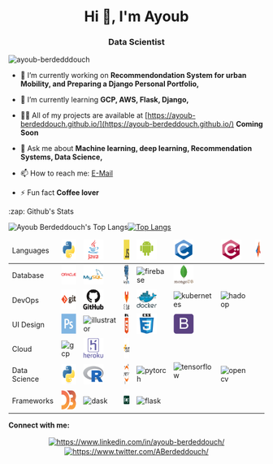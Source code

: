 

<!--
**ayoub-berdeddouch/ayoub-berdeddouch** is a ✨ _special_ ✨ repository because its `README.md` (this file) appears on your GitHub profile.
### Hi there 👋
Here are some ideas to get you started:

- 🔭 I’m currently working on ...
- 🌱 I’m currently learning ...
- 👯 I’m looking to collaborate on ...
- 🤔 I’m looking for help with ...
- 💬 Ask me about ...
- 📫 How to reach me: ...
- 😄 Pronouns: ...
- ⚡ Fun fact: ...
-->

<h1 align="center">Hi 👋, I'm Ayoub</h1>
<h3 align="center">Data Scientist</h3>

<p align="left"> <img src="https://komarev.com/ghpvc/?username=ayoub-berdedddouch" alt="ayoub-berdedddouch" /> </p>

- 🔭 I’m currently working on **Recommendondation System for urban Mobility, and Preparing a Django Personal Portfolio,**

- 🌱 I’m currently learning **GCP, AWS, Flask, Django,**

- 👨‍💻 All of my projects are available at [https://ayoub-berdeddouch.github.io/](https://ayoub-berdeddouch.github.io/) **Coming Soon**

- 💬 Ask me about **Machine learning, deep learning, Recommendation Systems, Data Science,**

- 📫 How to reach me:  <a href="mailto:ayoub.berd@gmail.com">E-Mail</a>

- ⚡ Fun fact **Coffee lover**
  

<summary>:zap: Github's Stats </summary>
  
<p><img align="left" src="https://github-readme-stats.vercel.app/api?username=ayoub-berdeddouch&show_icons=true" alt="Ayoub Berdeddouch's Top Langs" /></p>

[![Top Langs](https://github-readme-stats.vercel.app/api/top-langs/?username=ayoub-berdeddouch&layout=compact)](https://github.com/anuraghazra/github-readme-stats)




<table>

  <thead>
    <td>Languages</td>
    <td><img src="https://github.com/devicons/devicon/blob/master/icons/python/python-original.svg" alt="python" width="40" height="40"/> </td>
    <td><img src="https://github.com/devicons/devicon/blob/master/icons/java/java-original-wordmark.svg" alt="java" width="40" height="40"/></td>
    <td><img src="https://github.com/devicons/devicon/blob/master/icons/javascript/javascript-original.svg" alt="java" width="40" height="40"/></td>
    <td><img src="https://github.com/devicons/devicon/blob/master/icons/android/android-original-wordmark.svg" alt="android" width="40" height="40"/> </td>
    <td><img src="https://github.com/devicons/devicon/blob/master/icons/c/c-original.svg" alt="c" width="40" height="40"/> </td>
    <td><img src="https://github.com/devicons/devicon/blob/master/icons/cplusplus/cplusplus-original.svg" alt="python" width="40" height="40"/> </td>
    <td><img src="https://github.com/devicons/devicon/blob/master/icons/matlab/matlab-original.svg" alt="python" width="40" height="40"/> </td>

  </thead>
  <tr>
    <td>Database</td>
    <td><img src="https://github.com/devicons/devicon/blob/master/icons/oracle/oracle-original.svg" alt="oracle" width="40" height="40"/></td>
     <td><img src="https://github.com/devicons/devicon/blob/master/icons/mysql/mysql-original-wordmark.svg" alt="mysql" width="40" height="40"/></td>
     <td><img src="https://github.com/devicons/devicon/blob/master/icons/postgresql/postgresql-original-wordmark.svg" alt="postgresql" width="40" height="40"/></td>
     <td><img src="https://www.vectorlogo.zone/logos/firebase/firebase-icon.svg" alt="firebase" width="40" height="40"/> </td>
    <td><img src="https://github.com/devicons/devicon/blob/master/icons/mongodb/mongodb-original-wordmark.svg" alt="mongodb" width="40" height="40"/></td>
  </tr>
   <tr>
    <td>DevOps</td>
     <td><img src="https://github.com/devicons/devicon/blob/master/icons/git/git-original-wordmark.svg" alt="git" width="40" height="40"/></td>
     <td><img src="https://github.com/devicons/devicon/blob/master/icons/github/github-original-wordmark.svg" alt="github" width="40" height="40"/></td>
     <td><img src="https://github.com/devicons/devicon/blob/master/icons/gitlab/gitlab-original-wordmark.svg" alt="gitlab" width="40" height="40"/></td>
     <td><img src="https://github.com/devicons/devicon/blob/master/icons/docker/docker-original-wordmark.svg" alt="Docker" width="40" height="40"/></td>
     <td><img src="https://www.vectorlogo.zone/logos/kubernetes/kubernetes-icon.svg" alt="kubernetes" width="40" height="40"/></td>
     <td><img src="https://www.vectorlogo.zone/logos/apache_hadoop/apache_hadoop-icon.svg" alt="hadoop" width="40" height="40"/></td>
  </tr>
  <tr>
    <td>UI Design</td>
    <td><img src="https://github.com/devicons/devicon/blob/master/icons/photoshop/photoshop-plain.svg" alt="photoshop" width="40" height="40"/></td>
    <td><img src="https://www.vectorlogo.zone/logos/adobe_illustrator/adobe_illustrator-icon.svg" alt="illustrator" width="40" height="40"/></td>
    <td><img src="https://github.com/devicons/devicon/blob/master/icons/html5/html5-original-wordmark.svg" alt="html5" width="40" height="40"/> </td>
    <td><img src="https://github.com/devicons/devicon/blob/master/icons/css3/css3-original-wordmark.svg" alt="css3" width="40" height="40"/> </td>
    <td><img src="https://github.com/devicons/devicon/blob/master/icons/bootstrap/bootstrap-plain.svg" alt="bootstrap" width="40" height="40"/> </td>
  </tr>
  
  <tr>
    <td>Cloud</td>
     <td><img src="https://www.vectorlogo.zone/logos/google_cloud/google_cloud-icon.svg" alt="gcp" width="40" height="40"/> </td>
     <td><img src="https://github.com/devicons/devicon/blob/master/icons/heroku/heroku-original-wordmark.svg" alt="heroku" width="40" height="40"/> </td>
     <td><img src="https://github.com/devicons/devicon/blob/master/icons/amazonwebservices/amazonwebservices-original-wordmark.svg" alt="aws" width="40" height="40"/> </td>
    
  </tr>
  
  <tr> 
    <td>Data Science</td>
    <td><img src="https://github.com/devicons/devicon/blob/master/icons/python/python-original.svg" alt="python" width="40" height="40"/></td>
    <td><img src="https://github.com/devicons/devicon/blob/master/icons/r/r-original.svg" alt="r" width="40" height="40"/></td>
    <td><img src="https://github.com/devicons/devicon/blob/master/icons/jupyter/jupyter-original-wordmark.svg" alt="jupyter" width="40" height="40"/></td>
    <td><img src="https://www.vectorlogo.zone/logos/pytorch/pytorch-icon.svg" alt="pytorch" width="40" height="40"/></td> 
    <td><img src="https://www.vectorlogo.zone/logos/tensorflow/tensorflow-icon.svg" alt="tensorflow" width="40" height="40"/></p></td>
    <td><img src="https://www.vectorlogo.zone/logos/opencv/opencv-icon.svg" alt="opencv" width="40" height="40"/></td>
  </tr>
  <tr>
    <td>Frameworks</td>
     <td><img src="https://github.com/devicons/devicon/blob/master/icons/d3js/d3js-original.svg" alt="d3js" width="40" height="40"/></td>
     <td><img src="https://www.vectorlogo.zone/logos/dask/dask-icon.svg" alt="dask" width="40" height="40"/></td> 
     <td><img src="https://github.com/devicons/devicon/blob/master/icons/django/django-original.svg" alt="django" width="40" height="40"/></td>
     <td><img src="https://www.vectorlogo.zone/logos/pocoo_flask/pocoo_flask-icon.svg" alt="flask" width="40" height="40"/></td> 

  </tr>

</table>


**Connect with me:**

<p align="center">
<a href="https://linkedin.com/in/ayoub-berdeddouch/" target="blank"><img align="center" src="https://cdn.jsdelivr.net/npm/simple-icons@3.0.1/icons/linkedin.svg" alt="https://www.linkedin.com/in/ayoub-berdeddouch/" height="30" width="30" /></a>
  <a href="https://www.twitter.com/ABerdeddouch/" target="blank"><img align="center" src="https://cdn.jsdelivr.net/npm/simple-icons@3.0.1/icons/twitter.svg" alt="https://www.twitter.com/ABerdeddouch/" height="30" width="30" /></a>
</p>
